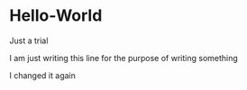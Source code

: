 # Hello-World
Just a trial

I am just writing this line for the purpose of writing something

I changed it again
